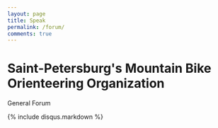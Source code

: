```yaml
---
layout: page
title: Speak
permalink: /forum/
comments: true
---
```


Saint-Petersburg's Mountain Bike Orienteering Organization
==================

General Forum

{% include disqus.markdown %}

